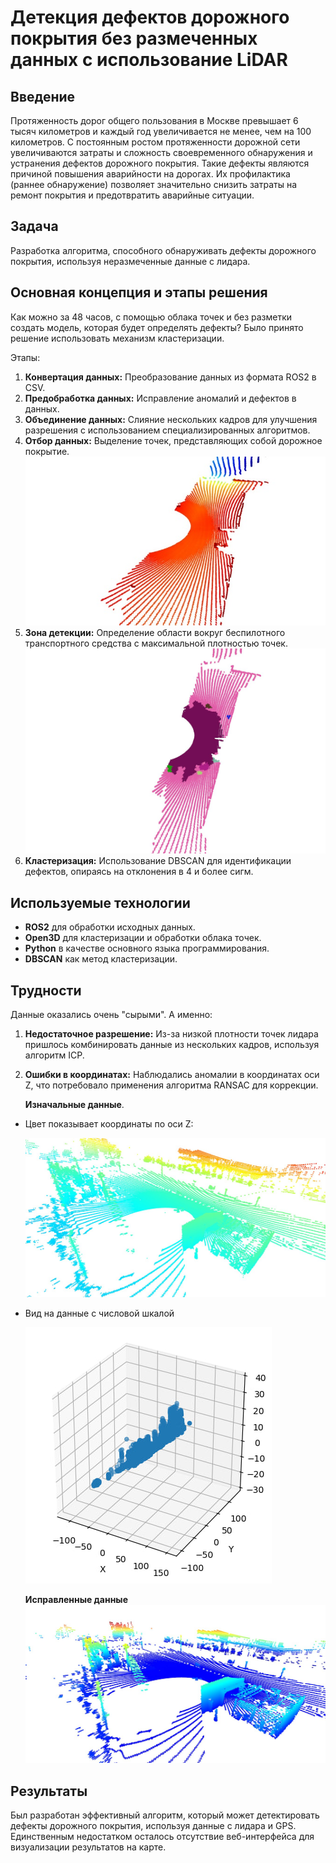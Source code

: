 # Детекция дефектов дорожного покрытия без размеченных данных с использование LiDAR

## Введение
Протяженность дорог общего пользования в Москве превышает 6 тысяч километров и каждый год увеличивается не менее, чем на 100 километров. С постоянным ростом протяженности дорожной сети увеличиваются затраты и сложность своевременного обнаружения и устранения дефектов дорожного покрытия.
Такие дефекты являются причиной повышения аварийности на дорогах. Их профилактика (раннее обнаружение) позволяет значительно снизить затраты на ремонт покрытия и предотвратить аварийные ситуации.

## Задача
Разработка алгоритма, способного обнаруживать дефекты дорожного покрытия, используя неразмеченные данные с лидара.

## Основная концепция и этапы решения
Как можно за 48 часов, с помощью облака точек и без разметки создать модель, которая будет определять дефекты? Было принято решение использовать механизм кластеризации.

Этапы:
1. **Конвертация данных:** Преобразование данных из формата ROS2 в CSV.
2. **Предобработка данных:** Исправление аномалий и дефектов в данных.
3. **Объединение данных:** Слияние нескольких кадров для улучшения разрешения с использованием специализированных алгоритмов.
4. **Отбор данных:** Выделение точек, представляющих собой дорожное покрытие.
   ![Визуализация точек соответсвующих дороге](https://github.com/HeinrichWirth/health_of_road/blob/main/images/road.jpg)
5. **Зона детекции:** Определение области вокруг беспилотного транспортного средства с максимальной плотностью точек.
   ![Визуализация точек соответсвующих области поиска](https://github.com/HeinrichWirth/health_of_road/blob/main/images/detection_area.png)
6. **Кластеризация:** Использование DBSCAN для идентификации дефектов, опираясь на отклонения в 4 и более сигм.

## Используемые технологии
- **ROS2** для обработки исходных данных.
- **Open3D** для кластеризации и обработки облака точек.
- **Python** в качестве основного языка программирования.
- **DBSCAN** как метод кластеризации.

## Трудности
Данные оказались очень "сырыми".
А именно:
1. **Недостаточное разрешение:** Из-за низкой плотности точек лидара пришлось комбинировать данные из нескольких кадров, используя алгоритм ICP.
2. **Ошибки в координатах:** Наблюдались аномалии в координатах оси Z, что потребовало применения алгоритма RANSAC для коррекции.

   **Изначальные данные**.
- Цвет показывает координаты по оси Z:

   ![z-coord](https://github.com/HeinrichWirth/health_of_road/blob/main/images/z-coord.jpg)

- Вид на данные с числовой шкалой

   ![z-coord_3d](https://github.com/HeinrichWirth/health_of_road/blob/main/images/z-coord_3d.jpg)

  **Исправленные данные**
   ![fixed_z-coord](https://github.com/HeinrichWirth/health_of_road/blob/main/images/fixed_z-coord.jpg)

## Результаты
Был разработан эффективный алгоритм, который может детектировать дефекты дорожного покрытия, используя данные с лидара и GPS. Единственным недостатком осталось отсутствие веб-интерфейса для визуализации результатов на карте.
